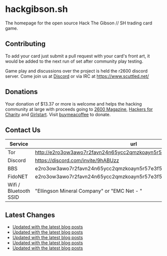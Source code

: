 # hackgibson.sh
The homepage for the open source Hack The Gibson // SH trading card game.


## Contributing

To add your card just submit a pull request with your card's front art, it would be added to the next run of set after community play testing.

Game play and discussions over the project is held the r2600 discord server. Come join us at [Discord](https://discord.com/invite/9hABUzz) or via IRC at https://www.scuttled.net/


## Donations

Your donation of $13.37 or more is welcome and helps the hacking community at large with proceeds going to [2600 Magazine](https://2600.com/), [Hackers for Charity](https://hackersforcharity.org) and [Girlstart](https://girlstart.org).  Visit [buymeacoffee](https://www.buymeacoffee.com/hackgibson.sh) to donate.


## Contact Us

Service | url
-|-
Tor | http://e2ro3ow3awo7r2favn24n65ycc2qmzkoayn5r57e3f56nvjwdcgg32ad.onion
Discord | https://discord.com/invite/9hABUzz
BBS | e2ro3ow3awo7r2favn24n65ycc2qmzkoayn5r57e3f56nvjwdcgg32ad.onion:23
FidoNET | e2ro3ow3awo7r2favn24n65ycc2qmzkoayn5r57e3f56nvjwdcgg32ad.onion:24554
Wifi / Bluetooth SSID | "Ellingson Mineral Company" or "EMC Net - <fidonet address>"

## Latest Changes
<!-- BLOG-POST-LIST:START -->
- [Updated with the latest blog posts](https://github.com/DFW2600/hackgibson.sh/commit/3b3ab5e9092a69241b95aac1e6c21608dec993ae)
- [Updated with the latest blog posts](https://github.com/DFW2600/hackgibson.sh/commit/e9c4ca79523b628c34903ba61e6fe3d6718a6774)
- [Updated with the latest blog posts](https://github.com/DFW2600/hackgibson.sh/commit/c4398d7012dbf6e4e72de10cc4e83f14d9863e0f)
- [Updated with the latest blog posts](https://github.com/DFW2600/hackgibson.sh/commit/c520e4cf257c538b161a69d08b0c033e10e50c5c)
- [Updated with the latest blog posts](https://github.com/DFW2600/hackgibson.sh/commit/db2f50cc30a7fb09ddcb166b83727938fc69526a)
<!-- BLOG-POST-LIST:END -->
